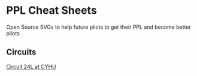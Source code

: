 # PPL Cheat Sheets

Open Source SVGs to help future pilots to get their PPL and become better pilots

## Circuits
[Circuit 24L at CYHU](http://codingtony.com/ppl_cheatsheets/Circuit_24L_CYHU.svg)
